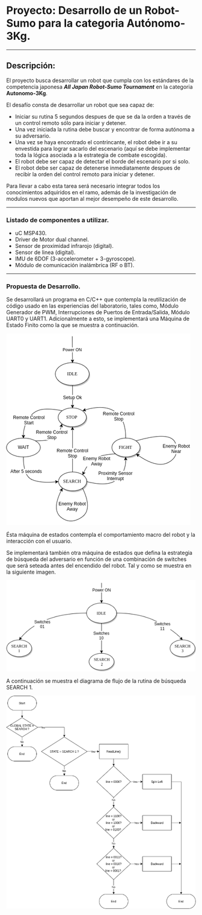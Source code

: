 # Proyecto: Desarrollo de un Robot-Sumo para la categoria Autónomo-3Kg.

----------------------------------------------------------------------------------------------------

## Descripción:

El proyecto busca desarrollar un robot que cumpla con los estándares de la competencia japonesa
***All Japan Robot-Sumo Tournament*** en la categoria **Autonomo-3Kg**.

El desafío consta de desarrollar un robot que sea capaz de:
* Iniciar su rutina 5 segundos despues de que se da la orden a través de un control remoto
sólo  para iniciar y detener.
* Una vez iniciada la rutina debe buscar y encontrar de forma autónoma a su adversario.
* Una vez se haya encontrado el contrincante, el robot debe ir a su envestida para lograr
sacarlo del escenario (aquí se debe implementar toda la lógica asociada a la estrategia de
combate escogida).
* El robot debe ser capaz de detectar el borde del escenario por si solo.
* El robot debe ser capaz de detenerse inmediatamente despues de recibir la orden del
control remoto para iniciar y detener.

Para llevar a cabo esta tarea será necesario integrar todos los conocimientos adquiridos en el ramo,
además de la investigación de modulos nuevos que aportan al mejor desempeño de este desarrollo.

----------------------------------------------------------------------------------------------------

### Listado de componentes a utilizar.
* uC MSP430.
* Driver de Motor dual channel.
* Sensor de proximidad infrarojo (digital).
* Sensor de linea (digital).
* IMU de 6DOF (3-accelerometer + 3-gyroscope).
* Módulo de comunicación inalámbrica (RF o BT).

----------------------------------------------------------------------------------------------------

### Propuesta de Desarrollo.

Se desarrollará un programa en C/C++ que contempla la reutilización de código usado en las
experiencias del laboratorio, tales como, Módulo Generador de PWM, Interrupciones de Puertos
de Entrada/Salida, Módulo UART0 y UART1. Adicionalmente a esto, se implementará una Máquina de 
Estado Finito como la que se muestra a continuación.

![maquina macro](images/Diagrama-Gral-Sumo.png "MACRO State-Machine")

Ésta máquina de estados contempla el comportamiento macro del robot y la interacción con el usuario.

Se implementará también otra máquina de estados que defina la estrategia de búsqueda del adversario
en función de una combinación de switches que será seteada antes del encendido del robot. Tal y
como se muestra en la siguiente imagen.

![maquina search](images/maquina-de-estados-busqueda.png "SEARCH State-Machine")

A continuación se muestra el diagrama de flujo de la rutina de búsqueda SEARCH 1.

![diagrama search 1](images/diagrama-de-flujo-search-1.png "Flowchart SEARCH 1")
